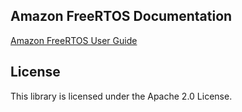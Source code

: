 ## Amazon FreeRTOS Documentation

[Amazon FreeRTOS User Guide](./doc_source/index.md)

## License

This library is licensed under the Apache 2.0 License. 

